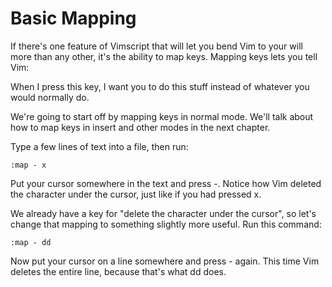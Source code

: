 # Basic Mapping

If there's one feature of Vimscript that will let you bend Vim to your will more than any other, it's the ability to map keys. Mapping keys lets you tell Vim:

When I press this key, I want you to do this stuff instead of whatever you would normally do.

We're going to start off by mapping keys in normal mode. We'll talk about how to map keys in insert and other modes in the next chapter.

Type a few lines of text into a file, then run:

```vim
:map - x
```

Put your cursor somewhere in the text and press -. Notice how Vim deleted the character under the cursor, just like if you had pressed x.

We already have a key for "delete the character under the cursor", so let's change that mapping to something slightly more useful. Run this command:

```vim
:map - dd
```

Now put your cursor on a line somewhere and press - again. This time Vim deletes the entire line, because that's what dd does.

